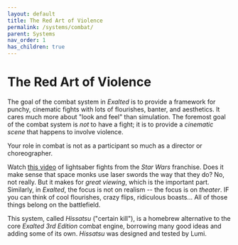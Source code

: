 ```yaml
---
layout: default
title: The Red Art of Violence
permalink: /systems/combat/
parent: Systems
nav_order: 1
has_children: true
---
```


# The Red Art of Violence

The goal of the combat system in _Exalted_ is to provide a framework for punchy,
cinematic fights with lots of flourishes, banter, and aesthetics. It cares much
more about "look and feel" than simulation. The foremost goal of the combat
system is _not_ to have a fight; it is to provide a _cinematic scene_ that
happens to involve violence.

Your role in combat is not as a participant so much as a director or
choreographer.

Watch [this video](https://www.youtube.com/watch?v=esnMDtMysHo) of lightsaber
fights from the _Star Wars_ franchise. Does it make sense that space monks use
laser swords the way that they do? No, not really. But it makes for _great_
_viewing_, which is the important part. Similarly, in _Exalted_, the focus is
not on realism -- the focus is on _theater_. IF you can think of cool
flourishes, crazy flips, ridiculous boasts... All of those things belong on the
battlefield.

This system, called _Hissatsu_ ("certain kill"), is a homebrew alternative to
the core _Exalted 3rd Edition_ combat engine, borrowing many good ideas and
adding some of its own. _Hissatsu_ was designed and tested by Lumi.

